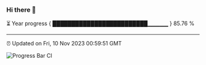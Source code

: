 ### Hi there 👋

⏳ Year progress { █████████████████████████▁▁▁▁▁ } 85.76 %

---

⏰ Updated on Fri, 10 Nov 2023 00:59:51 GMT

![Progress Bar CI](https://github.com/liununu/liununu/workflows/Progress%20Bar%20CI/badge.svg)
